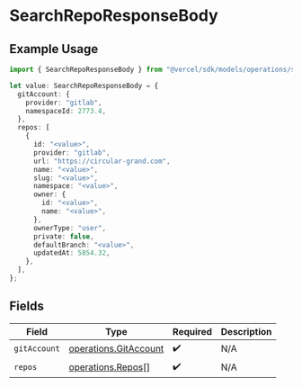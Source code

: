 # SearchRepoResponseBody

## Example Usage

```typescript
import { SearchRepoResponseBody } from "@vercel/sdk/models/operations/searchrepo.js";

let value: SearchRepoResponseBody = {
  gitAccount: {
    provider: "gitlab",
    namespaceId: 2773.4,
  },
  repos: [
    {
      id: "<value>",
      provider: "gitlab",
      url: "https://circular-grand.com",
      name: "<value>",
      slug: "<value>",
      namespace: "<value>",
      owner: {
        id: "<value>",
        name: "<value>",
      },
      ownerType: "user",
      private: false,
      defaultBranch: "<value>",
      updatedAt: 5854.32,
    },
  ],
};
```

## Fields

| Field                                                          | Type                                                           | Required                                                       | Description                                                    |
| -------------------------------------------------------------- | -------------------------------------------------------------- | -------------------------------------------------------------- | -------------------------------------------------------------- |
| `gitAccount`                                                   | [operations.GitAccount](../../models/operations/gitaccount.md) | :heavy_check_mark:                                             | N/A                                                            |
| `repos`                                                        | [operations.Repos](../../models/operations/repos.md)[]         | :heavy_check_mark:                                             | N/A                                                            |